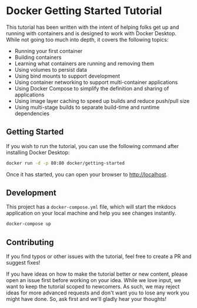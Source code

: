 # Docker Getting Started Tutorial

This tutorial has been written with the intent of helping folks get up and running
with containers and is designed to work with Docker Desktop. While not going too much 
into depth, it covers the following topics:

- Running your first container
- Building containers
- Learning what containers are running and removing them
- Using volumes to persist data
- Using bind mounts to support development
- Using container networking to support multi-container applications
- Using Docker Compose to simplify the definition and sharing of applications
- Using image layer caching to speed up builds and reduce push/pull size
- Using multi-stage builds to separate build-time and runtime dependencies

## Getting Started

If you wish to run the tutorial, you can use the following command after installing Docker Desktop:

```bash
docker run -d -p 80:80 docker/getting-started
```

Once it has started, you can open your browser to [http://localhost](http://localhost).

## Development

This project has a `docker-compose.yml` file, which will start the mkdocs application on your
local machine and help you see changes instantly.

```bash
docker-compose up
```

## Contributing

If you find typos or other issues with the tutorial, feel free to create a PR and suggest fixes!

If you have ideas on how to make the tutorial better or new content, please open an issue first before working on your idea. While we love input, we want to keep the tutorial  scoped to newcomers.
As such, we may reject ideas for more advanced requests and don't want you to lose any work you might
have done. So, ask first and we'll gladly hear your thoughts!
